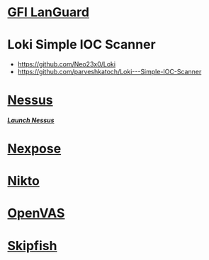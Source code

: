 # [GFI LanGuard](https://www.gfi.com/products-and-solutions/network-security-solutions/gfi-languard)

# Loki Simple IOC Scanner
* https://github.com/Neo23x0/Loki
* https://github.com/parveshkatoch/Loki---Simple-IOC-Scanner


# [Nessus](https://www.tenable.com/products/nessus)
##### [Launch Nessus](https://localhost:8834/)

# [Nexpose](https://www.rapid7.com/products/nexpose/)

# [Nikto](Nikto/README.md)

# [OpenVAS](https://www.openvas.org/)

# [Skipfish](https://github.com/spinkham/skipfish)
